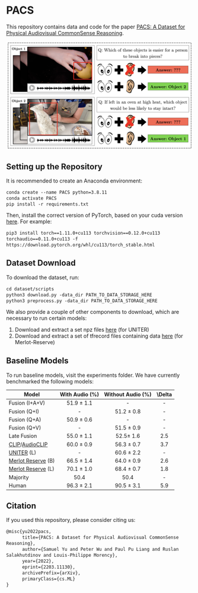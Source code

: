 # PACS

This repository contains data and code for the paper [PACS: A Dataset for Physical Audiovisual CommonSense Reasoning](https://arxiv.org/pdf/2203.11130.pdf). 

![Sample Datapoints](images/main_fig.png)

## Setting up the Repository

It is recommended to create an Anaconda environment:

```
conda create --name PACS python=3.8.11
conda activate PACS
pip install -r requirements.txt
```

Then, install the correct version of PyTorch, based on your cuda version [here](https://pytorch.org/get-started/locally/). For example:

```
pip3 install torch==1.11.0+cu113 torchvision==0.12.0+cu113 torchaudio==0.11.0+cu113 -f https://download.pytorch.org/whl/cu113/torch_stable.html
```
## Dataset Download

To download the dataset, run:

```
cd dataset/scripts
python3 download.py -data_dir PATH_TO_DATA_STORAGE_HERE
python3 preprocess.py -data_dir PATH_TO_DATA_STORAGE_HERE
```

We also provide a couple of other components to download, which are necessary to run certain models:

1. Download and extract a set npz files [here](https://drive.google.com/file/d/12_rOFFqki763AHYyIqQujHwrQOXoqWPs/view?usp=sharing) (for UNITER)
2. Download and extract a set of tfrecord files containing data [here](https://drive.google.com/file/d/1QRx-L_rW-1SkhwofluYFY23jO0R17tow/view?usp=sharing) (for Merlot-Reserve)

## Baseline Models

To run baseline models, visit the experiments folder. We have currently benchmarked the following models:

| **Model**                                                                                     | **With Audio (%)** | **Without Audio (%)** | **\Delta** |
|-----------------------------------------------------------------------------------------------|:--------------------:|:-----------------------:|:--------------:|
| Fusion (I+A+V)                                                                                | 51.9 ± 1.1     | -                     | -            |
| Fusion (Q+I)                                                                                  | -                  | 51.2 ± 0.8        | -            |
| Fusion (Q+A)                                                                                  | 50.9 ± 0.6     | -                     | -            |
| Fusion (Q+V)                                                                                  | -                  | 51.5 ± 0.9        | -            |
| Late Fusion                                                                                   | 55.0 ± 1.1     | 52.5± 1.6         | 2.5          |
| [CLIP](https://github.com/openai/CLIP)/[AudioCLIP](https://github.com/AndreyGuzhov/AudioCLIP) | 60.0 ± 0.9     | 56.3 ± 0.7        | 3.7          |
| [UNITER](https://github.com/ChenRocks/UNITER) (L)                                             | -                  | 60.6 ± 2.2        | -            |
| [Merlot Reserve](https://github.com/rowanz/merlot_reserve) (B)                                | 66.5 ± 1.4     | 64.0 ± 0.9        | 2.6          |
| [Merlot Reserve](https://github.com/rowanz/merlot_reserve) (L)                                | 70.1 ± 1.0     | 68.4 ± 0.7        | 1.8          |
| Majority                                                                                      | 50.4               | 50.4                  | -            |
| Human                                                                                         | 96.3 ± 2.1     | 90.5 ± 3.1        | 5.9          |

## Citation

If you used this repository, please consider citing us:

```
@misc{yu2022pacs,
      title={PACS: A Dataset for Physical Audiovisual CommonSense Reasoning}, 
      author={Samuel Yu and Peter Wu and Paul Pu Liang and Ruslan Salakhutdinov and Louis-Philippe Morency},
      year={2022},
      eprint={2203.11130},
      archivePrefix={arXiv},
      primaryClass={cs.ML}
}
```
